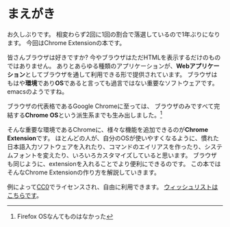 # まえがき

お久しぶりです。
相変わらず2回に1回の割合で落選しているので1年ぶりになります。
今回はChrome Extensionの本です。

皆さんブラウザは好きですか?
今やブラウザはただHTMLを表示するだけのものではありません。
ありとあらゆる種類のアプリケーションが、**Webアプリケーション**としてブラウザを通して利用できる形で提供されています。
ブラウザはもはや**環境**であり**OS**であると言っても過言ではない重要なソフトウェアです。
emacsのようですね。

ブラウザの代表格であるGoogle Chromeに至っては、
ブラウザのみですべて完結する**Chrome OS**という派生系までも生み出しました。[^1]

[^1]: Firefox OSなんてものはなかった

そんな重要な環境であるChromeに、様々な機能を追加できるのが**Chrome Extension**です。
ほとんどの人が、自分のOSが使いやすくなるように、慣れた日本語入力ソフトウェアを入れたり、コマンドのエイリアスを作ったり、システムフォントを変えたり、いろいろカスタマイズしていると思います。
ブラウザも同じように、extensionを入れることでより便利にできるのです。
この本ではそんなChrome Extensionの作り方を解説していきます。

例によって[CC0](https://creativecommons.org/choose/zero/)でライセンスされ、自由に利用できます。
[ウィッシュリストはこちらです](https://twishli.st/masarakki)。
